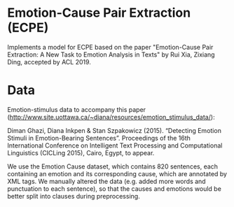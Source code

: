 # Emotion-Cause Pair Extraction (ECPE)

Implements a model for ECPE based on the paper "Emotion-Cause Pair Extraction: A New Task to Emotion Analysis in Texts" by Rui Xia, Zixiang Ding, accepted by ACL 2019. 

# Data
Emotion-stimulus data to accompany this paper (http://www.site.uottawa.ca/~diana/resources/emotion_stimulus_data/):

Diman Ghazi, Diana Inkpen & Stan Szpakowicz (2015). “Detecting Emotion Stimuli in Emotion-Bearing Sentences”. Proceedings of the 16th International Conference on Intelligent Text Processing and Computational Linguistics (CICLing 2015), Cairo, Egypt, to appear.

We use the Emotion Cause dataset, which contains 820 sentences, each containing an emotion and its corresponding cause, which are annotated by XML tags. We manually altered the data (e.g.
added more words and punctuation to each sentence), so that the causes and emotions would be better split into clauses during preprocessing.

